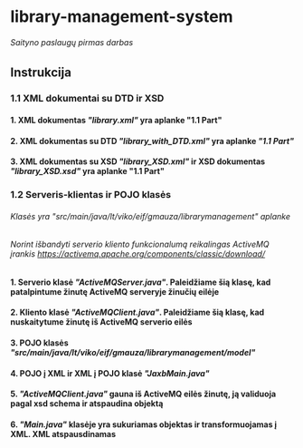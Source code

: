 # library-management-system
###### Saityno paslaugų pirmas darbas
## Instrukcija
### 1.1 XML dokumentai su DTD ir XSD
#### 1. XML dokumentas _"library.xml"_ yra aplanke "1.1 Part" 
#### 2. XML dokumentas su DTD _"library_with_DTD.xml"_ yra aplanke _"1.1 Part"_
#### 3. XML dokumentas su XSD _"library_XSD.xml"_ ir XSD dokumentas _"library_XSD.xsd"_ yra aplanke "1.1 Part" 
### 1.2 Serveris-klientas ir POJO klasės
###### Klasės yra _"src/main/java/lt/viko/eif/gmauza/librarymanagement"_ aplanke
###### Norint išbandyti serverio kliento funkcionalumą reikalingas ActiveMQ įrankis https://activemq.apache.org/components/classic/download/
#### 1. Serverio klasė _"ActiveMQServer.java"_. Paleidžiame šią klasę, kad patalpintume žinutę ActiveMQ serveryje žinučių eilėje
#### 2. Kliento klasė _"ActiveMQClient.java"_. Paleidžiame šią klasę, kad nuskaitytume žinutę iš ActiveMQ serverio eilės
#### 3. POJO klasės _"src/main/java/lt/viko/eif/gmauza/librarymanagement/model"_
#### 4. POJO į XML ir XML į POJO klasė _"JaxbMain.java"_
#### 5. _"ActiveMQClient.java"_ gauna iš ActiveMQ eilės žinutę, ją validuoja pagal xsd schema ir atspaudina objektą
#### 6. _"Main.java"_ klasėje yra sukuriamas objektas ir transformuojamas į XML. XML atspausdinamas


